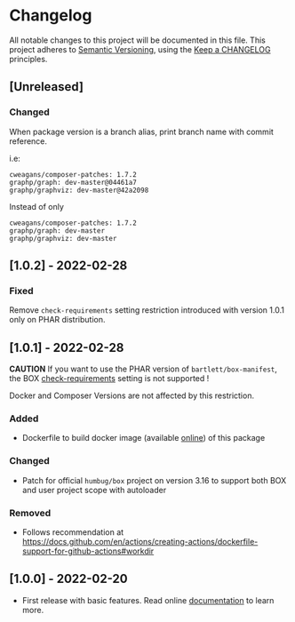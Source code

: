 <!-- markdownlint-disable MD013 MD024 -->
# Changelog

All notable changes to this project will be documented in this file.
This project adheres to [Semantic Versioning](http://semver.org/),
using the [Keep a CHANGELOG](http://keepachangelog.com) principles.

## [Unreleased]

### Changed

When package version is a branch alias, print branch name with commit reference.

i.e:
```
cweagans/composer-patches: 1.7.2
graphp/graph: dev-master@04461a7
graphp/graphviz: dev-master@42a2098
```

Instead of only
```
cweagans/composer-patches: 1.7.2
graphp/graph: dev-master
graphp/graphviz: dev-master
```

## [1.0.2] - 2022-02-28

### Fixed

Remove `check-requirements` setting restriction introduced with version 1.0.1 only on PHAR distribution.

## [1.0.1] - 2022-02-28

**CAUTION** If you want to use the PHAR version of `bartlett/box-manifest`, the BOX
[check-requirements](https://github.com/box-project/box/blob/master/doc/configuration.md#check-requirements-check-requirements)
setting is not supported !

Docker and Composer Versions are not affected by this restriction.

### Added

- Dockerfile to build docker image (available [online](https://github.com/llaville/box-manifest/pkgs/container/box-manifest)) of this package

### Changed

- Patch for official `humbug/box` project on version 3.16 to support both BOX and user project scope with autoloader

### Removed

- Follows recommendation at <https://docs.github.com/en/actions/creating-actions/dockerfile-support-for-github-actions#workdir>

## [1.0.0] - 2022-02-20

- First release with basic features. Read online [documentation](https://llaville.github.io/box-manifest/1.x/) to learn more.
